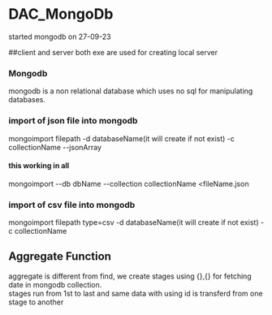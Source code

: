 # DAC_MongoDb
started mongodb on 27-09-23 <br>

##client and server both exe are used for creating local server <br>
### Mongodb
mongodb is a non relational database which uses no sql for manipulating databases. <br>
### import of json file into mongodb
 mongoimport filepath -d databaseName(it will create if not exist) -c collectionName --jsonArray <br>
#### this working in all
 mongoimport --db dbName --collection collectionName <fileName.json
 ### import of csv file into mongodb
 mongoimport filepath type=csv -d databaseName(it will create if not exist) -c collectionName <br>
 
 ## Aggregate Function
 aggregate is different from find, we create stages using {},{} for fetching date in mongodb collection. <br>
 stages run from 1st to last and same data with using id is transferd from one stage to another
